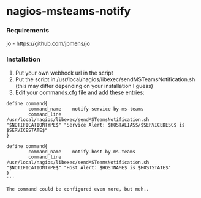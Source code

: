 # nagios-msteams-notify



### Requirements

jo - https://github.com/jpmens/jo

### Installation

1. Put your own webhook url in the script
2. Put the script in /usr/local/nagios/libexec/sendMSTeamsNotification.sh (this may differ depending on your installation I guess)
3. Edit your commands.cfg file and add these entries: 
```
define command{
        command_name    notify-service-by-ms-teams
        command_line    /usr/local/nagios/libexec/sendMSTeamsNotification.sh "$NOTIFICATIONTYPE$" "Service Alert: $HOSTALIAS$/$SERVICEDESC$ is $SERVICESTATE$"
}

define command{
        command_name    notify-host-by-ms-teams
        command_line    /usr/local/nagios/libexec/sendMSTeamsNotification.sh "$NOTIFICATIONTYPE$" "Host Alert: $HOSTNAME$ is $HOSTSTATE$"
}
'''

The command could be configured even more, but meh..
